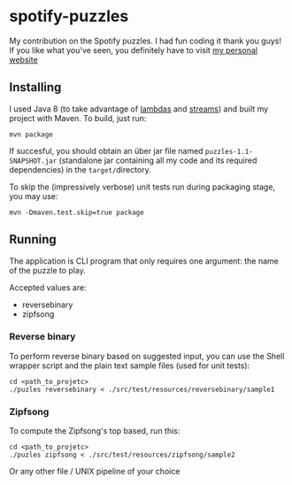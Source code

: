 # spotify-puzzles

My contribution on the Spotify puzzles. I had fun coding it thank you guys! If you like what you've seen, you definitely
have to visit [my personal website](https://www.pierrelemee.fr)

## Installing

I used Java 8 (to take advantage of [lambdas](https://docs.oracle.com/javase/tutorial/java/javaOO/lambdaexpressions.html) 
and [streams](http://www.oracle.com/technetwork/articles/java/ma14-java-se-8-streams-2177646.html)) and built my project 
with Maven. To build, just run:

```
mvn package
```

If succesful, you should obtain an über jar file named `puzzles-1.1-SNAPSHOT.jar` (standalone jar containing all my code
and its required dependencies) in the `target/`directory.

To skip the (impressively verbose) unit tests run during packaging stage, you may use:
 
```
mvn -Dmaven.test.skip=true package
```

## Running

The application is CLI program that only requires one argument: the name of the puzzle to play.

Accepted values are:
- reversebinary
- zipfsong

### Reverse binary

To perform reverse binary based on suggested input, you can use the Shell wrapper script and the plain text sample files
(used for unit tests):

```
cd <path_to_projetc>
./puzles reversebinary < ./src/test/resources/reversebinary/sample1
```

### Zipfsong

To compute the Zipfsong's top based, run this:

```
cd <path_to_projetc>
./puzles zipfsong < ./src/test/resources/zipfsong/sample2
```

Or any other file / UNIX pipeline of your choice
